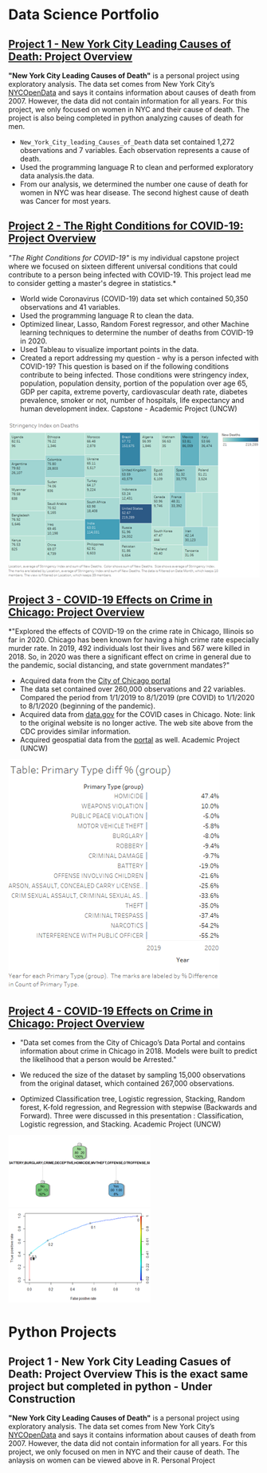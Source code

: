 # Data Science Portfolio 


## [Project 1 - New York City Leading Causes of Death: Project Overview](https://github.com/pmb-7684/New-York-City-Leading-Causes-of-Death#readme)
**"New York City Leading Causes of Death"** is a personal project using exploratory analysis. The data set comes from New York City’s [NYCOpenData](https://opendata.cityofnewyork.us/) and says it contains information about causes of death from 2007. However, the data did not contain information for all years. For this project, we only focused on women in NYC and their cause of death.  The project is also being completed in python analyzing causes of death for men.

* `New_York_City_leading_Causes_of_Death` data set contained 1,272 observations and 7 variables. Each observation represents a cause of death.
* Used the programming language R to clean and performed exploratory data analysis.the data.
* From our analysis, we determined the number one cause of death for women in NYC was hear disease.  The second highest cause of death was Cancer for most years.


## [Project 2 - The Right Conditions for COVID-19: Project Overview](https://github.com/pmb-7684/BAN-530-Graduate-Capstone-Project/blob/main/BAN%20Week%206%20-%20Final%20Report_pmbailey.pdf) 
*"The Right Conditions for COVID-19"* is my individual capstone project where we focused on sixteen different universal conditions that could contribute to a person being infected with COVID-19. This project lead me to consider getting a master's degree in statistics.*

* World wide Coronavirus (COVID-19) data set which contained 50,350 observations and 41 variables.
* Used the programming language R to clean the data.
* Optimized linear, Lasso, Random Forest regressor, and other Machine learning techniques to determine the number of deaths from COVID-19 in 2020.
* Used Tableau to visualize important points in the data.
* Created a report addressing my question - why is a person infected with COVID-19? This question is based on if the following conditions contribute to being infected.  Those conditions were stringency index, population, population density, portion of the population over age 65, GDP per capita, extreme poverty, cardiovascular death rate, diabetes prevalence, smoker or not, number of hospitals, life expectancy and human development index. 
Capstone - Academic Project (UNCW)
                                                                                                                               
![](/images/StngencyIndex.png)


## [Project 3 - COVID-19 Effects on Crime in Chicago: Project Overview](https://github.com/pmb-7684/MIS-505-Data-Visualization/blob/main/Chicago-%20Final%20Project%2008.16.2020%20PMBailey.pdf)
*"Explored the effects of COVID-19 on the crime rate in Chicago, Illinois so far in 2020.  Chicago has been known for having a high crime rate especially murder rate.  In 2019, 492 individuals lost their lives and 567 were killed in 2018.  So, in 2020 was there a significant effect on crime in general due to the pandemic, social distancing, and state government mandates?"  

* Acquired data from the [City of Chicago portal](https://data.cityofchicago.org/Public-Safety/Crimes-2019/w98m-zvie)
* The data set contained over 260,000 observations and 22 variables. Compared the period from 1/1/2019 to 8/1/2019 (pre COVID) to 1/1/2020 to 8/1/2020 (beginning of the pandemic).
* Acquired data from [data.gov](https://covid.cdc.gov/covid-data-tracker/#county-view?list_select_state=Illinois&data-type=CommunityLevels&list_select_county=17031) for the COVID cases in Chicago. Note: link to the original website is no longer active.  The web site above from the CDC provides similar information.
* Acquired geospatial data from the [portal](https://data.cityofchicago.org/Public-Safety/Boundaries-Police-Districts-current-/fthy-xz3r) as well.
Academic Project (UNCW)

![](/images/primaryTypeDIff.png)

## [Project 4 - COVID-19 Effects on Crime in Chicago: Project Overview](https://github.com/pmb-7684/BAN-502-Course-Files)
* "Data set comes from the City of Chicago’s Data Portal and contains information about crime in Chicago in 2018. Models were built to predict the likelihood that a person would be Arrested."

* We reduced the size of the dataset by sampling 15,000 observations from the original dataset, which contained 267,000 observations. 
* Optimized Classification tree, Logistic regression, Stacking, Random forest, K-fold regression, and Regression with stepwise (Backwards and Forward). Three were discussed in this presentation : Classification, Logistic regression, and Stacking.
Academic Project (UNCW)

![](/images/Classification.png)
![](/images/logistic.png)



# Python Projects

## Project 1 - New York City Leading Casues of Death: Project Overview  **This is the exact same project but completed in python - Under Construction**
**"New York City Leading Causes of Death"** is a personal project using exploratory analysis. The data set comes from New York City’s [NYCOpenData](https://opendata.cityofnewyork.us/) and says it contains information about causes of death from 2007. However, the data did not contain information for all years. For this project, we only focused on men in NYC and their cause of death.  The anlaysis on women can be viewed above in R.
Personal Project


